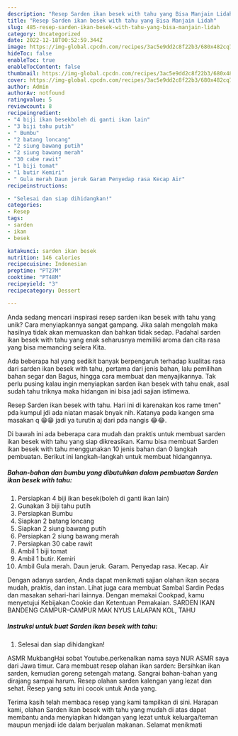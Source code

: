 ```yaml
---
description: "Resep Sarden ikan besek with tahu yang Bisa Manjain Lidah"
title: "Resep Sarden ikan besek with tahu yang Bisa Manjain Lidah"
slug: 485-resep-sarden-ikan-besek-with-tahu-yang-bisa-manjain-lidah
category: Uncategorized
date: 2022-12-18T00:52:59.344Z
image: https://img-global.cpcdn.com/recipes/3ac5e9dd2c8f22b3/680x482cq70/sarden-ikan-besek-with-tahu-foto-resep-utama.jpg
hideToc: false
enableToc: true
enableTocContent: false
thumbnail: https://img-global.cpcdn.com/recipes/3ac5e9dd2c8f22b3/680x482cq70/sarden-ikan-besek-with-tahu-foto-resep-utama.jpg
cover: https://img-global.cpcdn.com/recipes/3ac5e9dd2c8f22b3/680x482cq70/sarden-ikan-besek-with-tahu-foto-resep-utama.jpg
author: Admin
authorAv: notfound
ratingvalue: 5
reviewcount: 8
recipeingredient:
- "4 biji ikan besekboleh di ganti ikan lain"
- "3 biji tahu putih"
- " Bumbu"
- "2 batang loncang"
- "2 siung bawang putih"
- "2 siung bawang merah"
- "30 cabe rawit"
- "1 biji tomat"
- "1 butir Kemiri"
- " Gula merah Daun jeruk Garam Penyedap rasa Kecap Air"
recipeinstructions:

- "Selesai dan siap dihidangkan!"
categories:
- Resep
tags:
- sarden
- ikan
- besek

katakunci: sarden ikan besek 
nutrition: 146 calories
recipecuisine: Indonesian
preptime: "PT27M"
cooktime: "PT48M"
recipeyield: "3"
recipecategory: Dessert

---
```





Anda sedang mencari inspirasi resep sarden ikan besek with tahu yang unik? Cara menyiapkannya sangat gampang. Jika salah mengolah maka hasilnya tidak akan memuaskan dan bahkan tidak sedap. Padahal sarden ikan besek with tahu yang enak seharusnya memiliki aroma dan cita rasa yang bisa memancing selera Kita.





Ada beberapa hal yang sedikit banyak berpengaruh terhadap kualitas rasa dari sarden ikan besek with tahu, pertama dari jenis bahan, lalu pemilihan bahan segar dan Bagus, hingga cara membuat dan menyajikannya. Tak perlu pusing kalau ingin menyiapkan sarden ikan besek with tahu enak,      asal sudah tahu triknya maka hidangan ini bisa jadi sajian istimewa.














Resep Sarden ikan besek with tahu. Hari ini di karenakan kos rame tmen&#34; pda kumpul jdi ada niatan masak bnyak nih. Katanya pada kangen sma masakan q 😁😁 jadi ya turutin aj dari pda nangis 😂😂.






Di bawah ini ada beberapa cara mudah dan praktis untuk membuat sarden ikan besek with tahu yang siap dikreasikan. Kamu bisa membuat Sarden ikan besek with tahu menggunakan 10 jenis bahan dan 0 langkah pembuatan. Berikut ini langkah-langkah untuk membuat hidangannya.

<!--inarticleads1-->

##### Bahan-bahan dan bumbu yang dibutuhkan dalam pembuatan Sarden ikan besek with tahu:

1. Persiapkan 4 biji ikan besek(boleh di ganti ikan lain)
1. Gunakan 3 biji tahu putih
1. Persiapkan  Bumbu
1. Siapkan 2 batang loncang
1. Siapkan 2 siung bawang putih
1. Persiapkan 2 siung bawang merah
1. Persiapkan 30 cabe rawit
1. Ambil 1 biji tomat
1. Ambil 1 butir. Kemiri
1. Ambil  Gula merah. Daun jeruk. Garam. Penyedap rasa. Kecap. Air


Dengan adanya sarden, Anda dapat menikmati sajian olahan ikan secara mudah, praktis, dan instan. Lihat juga cara membuat Sambal Sardin Pedas dan masakan sehari-hari lainnya. Dengan memakai Cookpad, kamu menyetujui Kebijakan Cookie dan Ketentuan Pemakaian. SARDEN IKAN BANDENG CAMPUR-CAMPUR MAK NYUS LALAPAN KOL, TAHU 

<!--inarticleads2-->

##### Instruksi untuk buat Sarden ikan besek with tahu:


1. Selesai dan siap dihidangkan!

ASMR MukbangHai sobat Youtube.perkenalkan nama saya NUR ASMR saya dari Jawa timur. Cara membuat resep olahan ikan sarden: Bersihkan ikan sarden, kemudian goreng setengah matang. Sangrai bahan-bahan yang dirajang sampai harum. Resep olahan sarden kalengan yang lezat dan sehat. Resep yang satu ini cocok untuk Anda yang. 

Terima kasih telah membaca resep yang kami tampilkan di sini. Harapan kami, olahan Sarden ikan besek with tahu yang mudah di atas dapat membantu anda menyiapkan hidangan yang lezat untuk keluarga/teman maupun menjadi ide dalam berjualan makanan. Selamat menikmati
